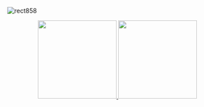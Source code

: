 ![rect858](https://user-images.githubusercontent.com/6682086/151296297-e08564aa-98de-48ee-be29-7ea4aa249bee.png)

<div align="center">
  <a href="https://github.com/anderson-oliveira-git">
  <img height="180em" src="https://github-readme-stats.vercel.app/api?username=anderson-oliveira-git&show_icons=true&theme=dracula&include_all_commits=true&count_private=true"/>
  <img height="180em" src="https://github-readme-stats.vercel.app/api/top-langs/?username=anderson-oliveira-git&layout=compact&langs_count=7&theme=dracula"/>
</div>
